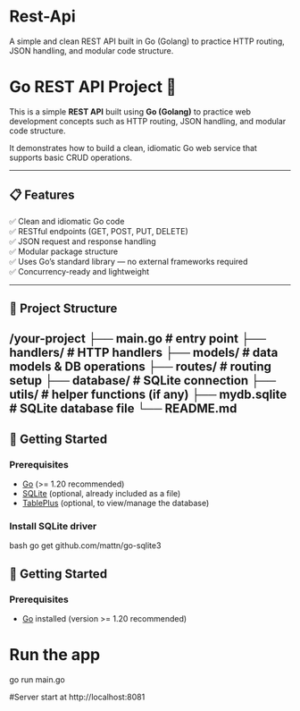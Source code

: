 # Rest-Api
A simple and clean REST API built in Go (Golang) to practice HTTP routing, JSON handling, and modular code structure.

# Go REST API Project 🚀

This is a simple **REST API** built using **Go (Golang)** to practice web development concepts such as HTTP routing, JSON handling, and modular code structure.  

It demonstrates how to build a clean, idiomatic Go web service that supports basic CRUD operations.

---

## 📋 Features
✅ Clean and idiomatic Go code  
✅ RESTful endpoints (GET, POST, PUT, DELETE)  
✅ JSON request and response handling  
✅ Modular package structure  
✅ Uses Go’s standard library — no external frameworks required  
✅ Concurrency-ready and lightweight

---

## 📂 Project Structure

/your-project
├── main.go            # entry point
├── handlers/          # HTTP handlers
├── models/            # data models & DB operations
├── routes/            # routing setup
├── database/          # SQLite connection
├── utils/             # helper functions (if any)
├── mydb.sqlite        # SQLite database file
└── README.md
---

## 🚀 Getting Started

### Prerequisites
- [Go](https://golang.org/dl/) (>= 1.20 recommended)
- [SQLite](https://www.sqlite.org/index.html) (optional, already included as a file)
- [TablePlus](https://tableplus.com/) (optional, to view/manage the database)

### Install SQLite driver
bash
go get github.com/mattn/go-sqlite3
## 🚀 Getting Started

### Prerequisites
- [Go](https://golang.org/dl/) installed (version >= 1.20 recommended)

# Run the app
go run main.go

#Server start at
http://localhost:8081
